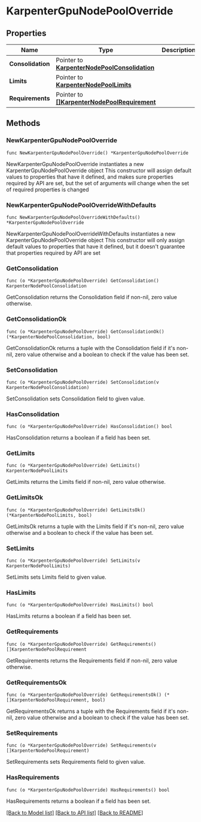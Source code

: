 # KarpenterGpuNodePoolOverride

## Properties

Name | Type | Description | Notes
------------ | ------------- | ------------- | -------------
**Consolidation** | Pointer to [**KarpenterNodePoolConsolidation**](KarpenterNodePoolConsolidation.md) |  | [optional] 
**Limits** | Pointer to [**KarpenterNodePoolLimits**](KarpenterNodePoolLimits.md) |  | [optional] 
**Requirements** | Pointer to [**[]KarpenterNodePoolRequirement**](KarpenterNodePoolRequirement.md) |  | [optional] 

## Methods

### NewKarpenterGpuNodePoolOverride

`func NewKarpenterGpuNodePoolOverride() *KarpenterGpuNodePoolOverride`

NewKarpenterGpuNodePoolOverride instantiates a new KarpenterGpuNodePoolOverride object
This constructor will assign default values to properties that have it defined,
and makes sure properties required by API are set, but the set of arguments
will change when the set of required properties is changed

### NewKarpenterGpuNodePoolOverrideWithDefaults

`func NewKarpenterGpuNodePoolOverrideWithDefaults() *KarpenterGpuNodePoolOverride`

NewKarpenterGpuNodePoolOverrideWithDefaults instantiates a new KarpenterGpuNodePoolOverride object
This constructor will only assign default values to properties that have it defined,
but it doesn't guarantee that properties required by API are set

### GetConsolidation

`func (o *KarpenterGpuNodePoolOverride) GetConsolidation() KarpenterNodePoolConsolidation`

GetConsolidation returns the Consolidation field if non-nil, zero value otherwise.

### GetConsolidationOk

`func (o *KarpenterGpuNodePoolOverride) GetConsolidationOk() (*KarpenterNodePoolConsolidation, bool)`

GetConsolidationOk returns a tuple with the Consolidation field if it's non-nil, zero value otherwise
and a boolean to check if the value has been set.

### SetConsolidation

`func (o *KarpenterGpuNodePoolOverride) SetConsolidation(v KarpenterNodePoolConsolidation)`

SetConsolidation sets Consolidation field to given value.

### HasConsolidation

`func (o *KarpenterGpuNodePoolOverride) HasConsolidation() bool`

HasConsolidation returns a boolean if a field has been set.

### GetLimits

`func (o *KarpenterGpuNodePoolOverride) GetLimits() KarpenterNodePoolLimits`

GetLimits returns the Limits field if non-nil, zero value otherwise.

### GetLimitsOk

`func (o *KarpenterGpuNodePoolOverride) GetLimitsOk() (*KarpenterNodePoolLimits, bool)`

GetLimitsOk returns a tuple with the Limits field if it's non-nil, zero value otherwise
and a boolean to check if the value has been set.

### SetLimits

`func (o *KarpenterGpuNodePoolOverride) SetLimits(v KarpenterNodePoolLimits)`

SetLimits sets Limits field to given value.

### HasLimits

`func (o *KarpenterGpuNodePoolOverride) HasLimits() bool`

HasLimits returns a boolean if a field has been set.

### GetRequirements

`func (o *KarpenterGpuNodePoolOverride) GetRequirements() []KarpenterNodePoolRequirement`

GetRequirements returns the Requirements field if non-nil, zero value otherwise.

### GetRequirementsOk

`func (o *KarpenterGpuNodePoolOverride) GetRequirementsOk() (*[]KarpenterNodePoolRequirement, bool)`

GetRequirementsOk returns a tuple with the Requirements field if it's non-nil, zero value otherwise
and a boolean to check if the value has been set.

### SetRequirements

`func (o *KarpenterGpuNodePoolOverride) SetRequirements(v []KarpenterNodePoolRequirement)`

SetRequirements sets Requirements field to given value.

### HasRequirements

`func (o *KarpenterGpuNodePoolOverride) HasRequirements() bool`

HasRequirements returns a boolean if a field has been set.


[[Back to Model list]](../README.md#documentation-for-models) [[Back to API list]](../README.md#documentation-for-api-endpoints) [[Back to README]](../README.md)


